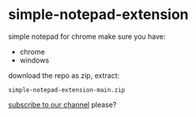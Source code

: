 # simple-notepad-extension
simple notepad for chrome
make sure you have:
- chrome
- windows

download the repo as zip, extract:
```
simple-notepad-extension-main.zip
```

[subscribe to our channel](https://youtube.com/@rayanshahriari) please?

